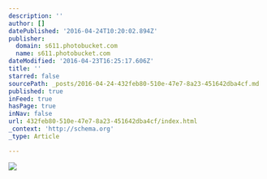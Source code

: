 ```yaml
---
description: ''
author: []
datePublished: '2016-04-24T10:20:02.894Z'
publisher:
  domain: s611.photobucket.com
  name: s611.photobucket.com
dateModified: '2016-04-23T16:25:17.606Z'
title: ''
starred: false
sourcePath: _posts/2016-04-24-432feb80-510e-47e7-8a23-451642dba4cf.md
published: true
inFeed: true
hasPage: true
inNav: false
url: 432feb80-510e-47e7-8a23-451642dba4cf/index.html
_context: 'http://schema.org'
_type: Article

---
```

![](http://i611.photobucket.com/albums/tt191/Leda_Grace_Rasmussen/2016-04-21%2022.08.29_zpskckfroij.jpg?1461428228460&1461428236382&1461428253390&1461428692099)